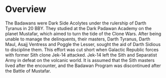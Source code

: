 # Overview

The Badawans were Dark Side Acolytes under the rulership of Darth Tyranus in 20 BBY.
They studied at the Dark Padawan Academy on the planet Mustafar, which aimed to turn the tide of the Clone Wars.
After being unable to manage the delinquents, their masters, Darth Tyranus, Darth Maul, Asajj Ventress and Poggle the Lesser, sought the aid of Darth Sidious to discipline them.
This effort was cut short when Galactic Republic forces with former Sith clone Jek-14 attacked.
Jek-14 left the Sith and Separatist Army in defeat on the volcanic world.
It is assumed that the Sith masters lived after the encounter, and the Badawan Program was discontinued after the Battle of Mustafar.
